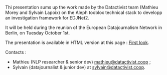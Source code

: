 Thi presentation sums up the work made by the Datactivist team (Mathieu Morey and Sylvain Lapoix) on the Aleph tooblox technical stack to developp an investigation framework for EDJNet2.

It will be held during the reunion of the European Datajournalism Network in Berlin, on Tuesday October 1st.

The presentation is available in HTML version at this page : [First look](https://sylvainlapoix.github.io/search4eu/firstlook/).

Contacts :
* Mathieu (NLP researcher & senior dev) [mathieu@datactivist.coop](mailto:mathieu@datactivist.coop) ;
* Sylvain (datajournalist & junior dev) at [sylvain@datactivist.coop](mailto:sylvain@datactivist.coop).